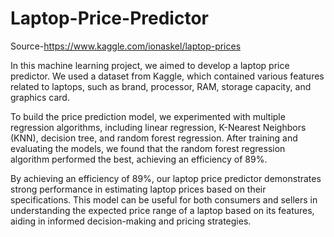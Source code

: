 # Laptop-Price-Predictor

Source-https://www.kaggle.com/ionaskel/laptop-prices

In this machine learning project, we aimed to develop a laptop price predictor. We used a dataset from Kaggle, which contained various features related to laptops, such as brand, processor, RAM, storage capacity, and graphics card.

To build the price prediction model, we experimented with multiple regression algorithms, including linear regression, K-Nearest Neighbors (KNN), decision tree, and random forest regression. After training and evaluating the models, we found that the random forest regression algorithm performed the best, achieving an efficiency of 89%.

By achieving an efficiency of 89%, our laptop price predictor demonstrates strong performance in estimating laptop prices based on their specifications. This model can be useful for both consumers and sellers in understanding the expected price range of a laptop based on its features, aiding in informed decision-making and pricing strategies.
